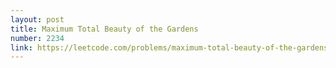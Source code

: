 ```yaml
---
layout: post
title: Maximum Total Beauty of the Gardens
number: 2234
link: https://leetcode.com/problems/maximum-total-beauty-of-the-gardens
---
```

